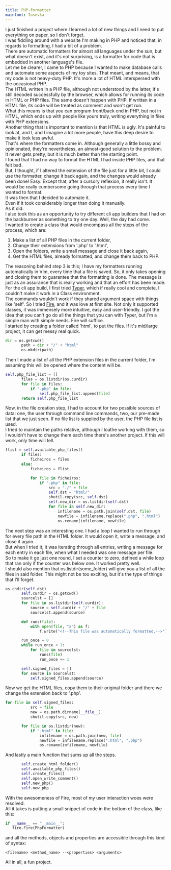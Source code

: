 ```yaml
---
title: PHP-formatter
mainfont: Iosevka
---
```


 I just finished a project where I learned a lot of new things and I
 need to put everything on paper, so I don't forget.  
 I was fiddling around with a website I'm making in PHP and noticed that,
 in regards to formatting, I had a bit of a problem.  
 There are automatic formatters for almost all languages under the sun, but
 what doesn't exist, and it's not surprising, is a formatter for
 code that is embedded in another language's file.  
 Let me be clearer, I came to PHP because I wanted to make database calls and
 automate some aspects of my toy sites. That meant, and means, that my code is
 not heavy-duty PHP. It's more a lot of HTML interspersed with the occasional
 PHP.  
 The HTML written in a PHP file, although not understood by the latter, it's
 still decoded successfully by the browser, which allows for running its code in
 HTML or PHP files. The same doesn't happen with PHP. If written in a HTML file,
 its code will be treated as comment and won't get run.  
 What this means is that you can program front/back end in PHP, but not in
 HTML, which ends up with people like yours truly, writing everything in files
 with PHP extensions.  
 Another thing that is important to mention is that HTML is ugly. It's painful
 to look at, and I, and I imagine a lot more people, have this deep desire to
 make it look less awful.  
 That's where the formatters come in. Although generally a little bossy and opinionated,
 they're nevertheless, an almost-good solution to the problem.  
 It never gets pretty, but it is much better than the starting point.  
 I found that I had no way to format the HTML I had inside PHP files, and that
 felt bad.  
 But, I thought, if I altered the extension of the file just for a little bit, I
 could use the formatter, change it back again, and the changes would already
 been done! Easy. Except that, after a cursory reflexion, it really
 isn't. It would be really cumbersome going through that process every time I wanted to format.  
 It was then that I decided to automate it.  
 Even if it took considerably longer than doing it manually.  
 As it did.  
 I also took this as an opportunity to try different cli app builders that I had
 on the backburner as something to try one day. Well, the day had come.  
 I wanted to create a class that would encompass all the steps of the process,
 which are:  

 1. Make a list of all PHP files in the current folder,  
 2. Change their extensions from '.php' to '.html',  
 3. Open the folders, write a small message and close it back again,  
 4. Get the HTML files, already formatted, and change them back to PHP.  

 The reasoning behind step 3 is this; I have my formatters running automatically
 in Vim, every time that a file is saved. So, it only takes opening and closing
 them to guarantee that the formatting is done. The message is just as an
 assurance that is really working and that an effort has been made.  
 For the cli app build, I first tried [Typer](https://typer.tiangolo.com), which
 if really cool and complete, I couldn't make it work in a Class environment.  
 The commands wouldn't work if they shared argument space with things like 'self'.
 So I tried [Fire](https://google.github.io/python-fire), and it was love at
 first site. Not only it supported classes, it was immensely more intuitive, easy
 and user-friendly. I got the idea that you can't go do all the things that you
 can with Typer, but I'm a simple man with simple needs. Fire will suffice.  
 I started by creating a folder called 'html', to put the
 files. If it's mid/large project, it can get messy real quick.  

 ~~~python
dir = os.getcwd()
        path = dir + "/" + "html"
        os.mkdir(path)
 ~~~

 Then I made a list of all the PHP extension files in the current folder, I'm
 assuming this will be opened where the content will be.  

 ~~~python
 self.php_file_list = []
        files = os.listdir(os.curdir)
        for file in files:
            if ".php" in file:
                self.php_file_list.append(file)
        return self.php_file_list
 ~~~

 Now, in the file creation step, I had to account for two possible sources of
 data: one, the user through command line commands, two, our pre-made list that
 we just seen. If no file list is supplied by the user, the PHP file list is
 used.  
 I tried to maintain the paths relative, although I loathe working with them, so
 I wouldn't have to change them each time there's another project. If this will work,
 only time will tell.  

 ~~~python
flist = self.available_php_files()
        if files:
            ficheiros = files
        else:
            ficheiros = flist

            for file in ficheiros:
                if ".php" in file:
                    src = "./" + file
                    self.dst = "html/"
                    shutil.copy(src, self.dst)
                    self.new_dir = os.listdir(self.dst)
                    for file in self.new_dir:
                        infilename = os.path.join(self.dst, file)
                        newfile = infilename.replace(".php", ".html")
                        os.rename(infilename, newfile)
 ~~~

 The next step was an interesting one. I had a loop I wanted to run through for
 every file path in the HTML folder. It would open it, write a
 message, and close it again.  
 But when I tried it, it was iterating through all entries, writing a message for each entry in each file,
 when what I needed was one message per file.  
 So to make it go just one round, I set a counter to zero, defined a while loop
 that ran only if the counter was below one. It worked pretty well.  
 I should also mention that os.listdir(some_folder) will give you a list of all
 the files in said folder. This might not be too exciting, but it's the type of
 things that I'll forget.  

 ~~~python
os.chdir(self.dst)
        self.curdir = os.getcwd()
        sourcelst = []
        for file in os.listdir(self.curdir):
            source = self.curdir + "/" + file
            sourcelst.append(source)

        def runs(file):
            with open(file, "a") as f:
                f.write("<!--This file was automatically formatted.-->")

        run_once = 0
        while run_once < 1:
            for file in sourcelst:
                runs(file)
                run_once += 1

        self.signed_files = []
        for source in sourcelst:
            self.signed_files.append(source)
 ~~~

 Now we get the HTML files, copy them to their original folder and there we
 change the extension back to '.php'.  

 ~~~python
 for file in self.signed_files:
            src = file
            new = os.path.dirname(__file__)
            shutil.copy(src, new)

        for file in os.listdir(new):
            if ".html" in file:
                infilename = os.path.join(new, file)
                newfile = infilename.replace(".html", ".php")
                os.rename(infilename, newfile)
 ~~~

 And lastly a main function that sums up all the steps.  

 ~~~python
        self.create_html_folder()
        self.available_php_files()
        self.create_files()
        self.open_write_comment()
        self.new_php()
        self.new_php
 ~~~

 With the awesomeness of Fire, most of my user interaction woes were resolved.  
 All it takes is putting a small snippet of code in the bottom of the class,
 like this:  

 ~~~python
if __name__ == "__main__":
    fire.Fire(PhpFormatter)
 ~~~

 and all the methods, objects and properties are accessible through this kind of
 syntax:  

 ~~~
 <filename> <method_name> --<properties> <arguments>
 ~~~

 All in all, a fun project.
